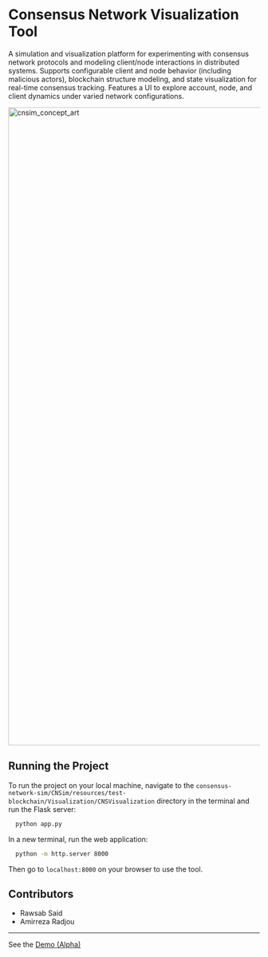 # Consensus Network Visualization Tool

A simulation and visualization platform for experimenting with consensus network protocols and modeling client/node interactions in distributed systems. Supports configurable client and node behavior (including malicious actors), blockchain structure modeling, and state visualization for real-time consensus tracking. Features a UI to explore account, node, and client dynamics under varied network configurations.

<img width="1920" height="1280" alt="cnsim_concept_art" src="https://github.com/user-attachments/assets/a9defe23-74ee-4b0e-bdeb-f135e5aac263" />

<!--
![cnsim_github](https://github.com/user-attachments/assets/0b315c89-bd58-48d5-9f06-d32ccf81843d)
-->

## Running the Project

To run the project on your local machine, navigate to the `consensus-network-sim/CNSim/resources/test-blockchain/Visualization/CNSVisualization` directory in the terminal and run the Flask server:

```bash
  python app.py
```

In a new terminal, run the web application:

```bash
  python -m http.server 8000
```

Then go to `localhost:8000` on your browser to use the tool.

## Contributors

- Rawsab Said
- Amirreza Radjou

---
See the [Demo (Alpha)](https://youtu.be/_oITtijlbb8)
